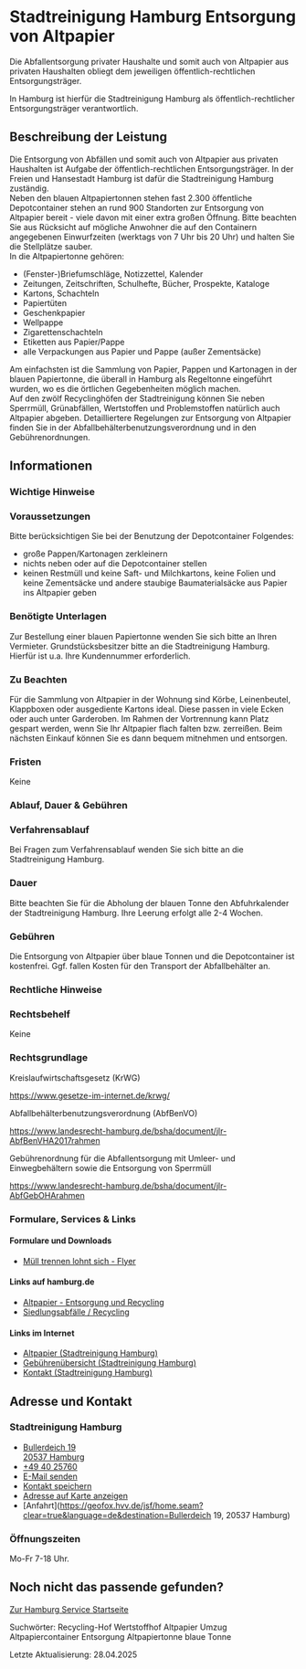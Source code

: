 




Stadtreinigung Hamburg Entsorgung von Altpapier
===============================================

Die Abfallentsorgung privater Haushalte und somit auch von Altpapier aus privaten Haushalten obliegt dem jeweiligen öffentlich-rechtlichen Entsorgungsträger.
  
In Hamburg ist hierfür die Stadtreinigung Hamburg als öffentlich-rechtlicher Entsorgungsträger verantwortlich.

Beschreibung der Leistung
-------------------------

Die Entsorgung von Abfällen und somit auch von Altpapier aus privaten Haushalten ist Aufgabe der öffentlich-rechtlichen Entsorgungsträger. In der Freien und Hansestadt Hamburg ist dafür die Stadtreinigung Hamburg zuständig.  
Neben den blauen Altpapiertonnen stehen fast 2.300 öffentliche Depotcontainer stehen an rund 900 Standorten zur Entsorgung von Altpapier bereit - viele davon mit einer extra großen Öffnung. Bitte beachten Sie aus Rücksicht auf mögliche Anwohner die auf den Containern angegebenen Einwurfzeiten (werktags von 7 Uhr bis 20 Uhr) und halten Sie die Stellplätze sauber.  
In die Altpapiertonne gehören:

* (Fenster-)Briefumschläge, Notizzettel, Kalender
* Zeitungen, Zeitschriften, Schulhefte, Bücher, Prospekte, Kataloge
* Kartons, Schachteln
* Papiertüten
* Geschenkpapier
* Wellpappe
* Zigarettenschachteln
* Etiketten aus Papier/Pappe
* alle Verpackungen aus Papier und Pappe (außer Zementsäcke)

Am einfachsten ist die Sammlung von Papier, Pappen und Kartonagen in der blauen Papiertonne, die überall in Hamburg als Regeltonne eingeführt wurden, wo es die örtlichen Gegebenheiten möglich machen.  
Auf den zwölf Recyclinghöfen der Stadtreinigung können Sie neben Sperrmüll, Grünabfällen, Wertstoffen und Problemstoffen natürlich auch Altpapier abgeben. Detailliertere Regelungen zur Entsorgung von Altpapier finden Sie in der Abfallbehälterbenutzungsverordnung und in den Gebührenordnungen.

Informationen
-------------

### Wichtige Hinweise

### Voraussetzungen

Bitte berücksichtigen Sie bei der Benutzung der Depotcontainer Folgendes:

* große Pappen/Kartonagen zerkleinern
* nichts neben oder auf die Depotcontainer stellen
* keinen Restmüll und keine Saft- und Milchkartons, keine Folien und keine Zementsäcke und andere staubige Baumaterialsäcke aus Papier ins Altpapier geben

### Benötigte Unterlagen

Zur Bestellung einer blauen Papiertonne wenden Sie sich bitte an Ihren Vermieter. Grundstücksbesitzer bitte an die Stadtreinigung Hamburg. Hierfür ist u.a. Ihre Kundennummer erforderlich.

### Zu Beachten

Für die Sammlung von Altpapier in der Wohnung sind Körbe, Leinenbeutel, Klappboxen oder ausgediente Kartons ideal. Diese passen in viele Ecken oder auch unter Garderoben. Im Rahmen der Vortrennung kann Platz gespart werden, wenn Sie Ihr Altpapier flach falten bzw. zerreißen. Beim nächsten Einkauf können Sie es dann bequem mitnehmen und entsorgen.

### Fristen

Keine

### Ablauf, Dauer & Gebühren

### Verfahrensablauf

Bei Fragen zum Verfahrensablauf wenden Sie sich bitte an die Stadtreinigung Hamburg.

### Dauer

Bitte beachten Sie für die Abholung der blauen Tonne den Abfuhrkalender der Stadtreinigung Hamburg. Ihre Leerung erfolgt alle 2-4 Wochen.

### Gebühren

Die Entsorgung von Altpapier über blaue Tonnen und die Depotcontainer ist kostenfrei. Ggf. fallen Kosten für den Transport der Abfallbehälter an.

### Rechtliche Hinweise

### Rechtsbehelf

Keine

### Rechtsgrundlage

Kreislaufwirtschaftsgesetz (KrWG)  
  
<https://www.gesetze-im-internet.de/krwg/>  
  
Abfallbehälterbenutzungsverordnung (AbfBenVO)  
  
<https://www.landesrecht-hamburg.de/bsha/document/jlr-AbfBenVHA2017rahmen>  
  
Gebührenordnung für die Abfallentsorgung mit Umleer- und Einwegbehältern sowie die Entsorgung von Sperrmüll  
  
<https://www.landesrecht-hamburg.de/bsha/document/jlr-AbfGebOHArahmen>

### Formulare, Services & Links

#### Formulare und Downloads

* [Müll trennen lohnt sich - Flyer](https://files.stadtreinigung.hamburg/srh-typo3/website/download/PDF/Recycling-Flyer_BUE-deutsch_2016.pdf)

#### Links auf hamburg.de

* [Altpapier - Entsorgung und Recycling](https://www.hamburg.de/politik-und-verwaltung/behoerden/bukea/themen/abfall-entsorgung/siedlungsabfaelle/altpapier-159984)
* [Siedlungsabfälle / Recycling](https://www.hamburg.de/politik-und-verwaltung/behoerden/bukea/themen/abfall-entsorgung/siedlungsabfaelle)

#### Links im Internet

* [Altpapier (Stadtreinigung Hamburg)](https://www.stadtreinigung.hamburg/papier/)
* [Gebührenübersicht (Stadtreinigung Hamburg)](https://www.stadtreinigung.hamburg/entsorgung-recycling/gebuehren-uebersicht/)
* [Kontakt (Stadtreinigung Hamburg)](https://www.stadtreinigung.hamburg/kontakt/index.html)

Adresse und Kontakt
-------------------

### Stadtreinigung Hamburg

* [Bullerdeich 19   
  20537 Hamburg](#)
* [+49 40 25760](tel:+494025760 "+49 40 25760")
* [E-Mail senden](mailto:info@stadtreinigung.hamburg)
* [Kontakt speichern](//iason.hamburg.de/befi/info/vcard/111100422/ "Kontakt speichern")
* [Adresse auf Karte anzeigen](#)
* [Anfahrt](https://geofox.hvv.de/jsf/home.seam?clear=true&language=de&destination=Bullerdeich 19, 20537 Hamburg)

### Öffnungszeiten

Mo-Fr 7-18 Uhr.

Noch nicht das passende gefunden?
---------------------------------

 [Zur Hamburg Service Startseite](/service/)

Suchwörter: Recycling-Hof Wertstoffhof Altpapier Umzug Altpapiercontainer Entsorgung Altpapiertonne blaue Tonne

Letzte Aktualisierung: 28.04.2025

